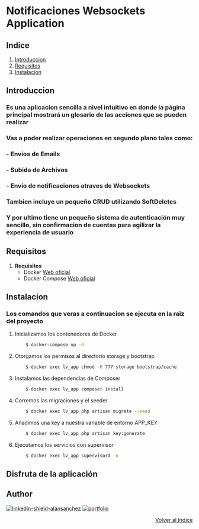 # Notificaciones Websockets Application

## Indice
<a href="#indice"></a>

1. [Introduccion](#introduccion)
1. [Requisitos](#requisitos)
2. [Instalacion](#instalacion)

## Introduccion
<a href="#introduccion"></a>

### Es una aplicacion sencilla a nivel intuitivo en donde la página principal mostrará un glosario de las acciones que se pueden realizar
### Vas a poder realizar operaciones en segundo plano tales como:
### - **Envios de Emails**
### - **Subida de Archivos**
### - **Envio de notificaciones atraves de Websockets**
### Tambien incluye un pequeño CRUD utilizando SoftDeletes
### Y por ultimo tiene un pequeño sistema de autenticación muy sencillo, sin confirmacion de cuentas para agilizar la experiencia de usuario

## Requisitos
<a href="#requisitos"></a>

1) **Requisitos**
    * Docker [Web oficial](https://www.docker.com/)
    * Docker Compose [Web oficial](https://docs.docker.com/compose/install/)

## Instalacion
<a href="#instalacion"></a>

### Los comandos que veras a continuacion se ejecuta en la raiz del proyecto

1) Inicializamos los contenedores de Docker

    ```bash
        $ docker-compose up -d
    ```

2) Otorgamos los permisos al directorio storage y bootstrap

    ```bash
        $ docker exec lv_app chmod -R 777 storage bootstrap/cache
    ```

3) Instalamos las dependencias de Composer

    ```bash
        $ docker exec lv_app composer install
    ```

4) Corremos las migraciones y el seeder

    ```bash
        $ docker exec lv_app php artisan migrate --seed
    ```

5) Añadimos una key a nuestra variable de entorno APP_KEY

    ```bash
        $ docker exec lv_app php artisan key:generate
    ```

4) Ejecutamos los servicios con supervisor
    
    ```bash
        $ docker exec lv_app supervisord -n
    ```

## Disfruta de la aplicación

## Author

[![linkedin-shield-alansanchez]][linkedin-alansanchez-url] [![portfolio]][portfolio-alansanchez] <br>

<p align="right"><a href="#indice">Volver al Indice</a></p>

[portfolio]: https://img.shields.io/badge/-Portfolio-orange?style=for-the-badge&logo=appveyor

[linkedin-shield-alansanchez]: https://img.shields.io/badge/-Alan_Sanchez-black.svg?style=for-the-badge&logo=linkedin&color=0A66C2
[linkedin-alansanchez-url]: https://linkedin.com/in/alansanchez96
[portfolio-alansanchez]: https://dev-alansan.netlify.app/